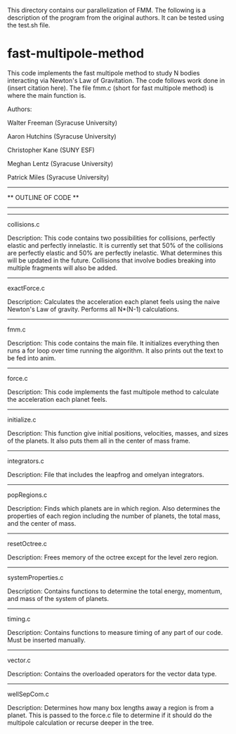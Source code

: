 
This directory contains our parallelization of FMM. The following is a description of the program from the original authors. It can be tested using the test.sh file.

# fast-multipole-method

This code implements the fast multipole method to study N bodies interacting via Newton's Law of Gravitation. The code follows work done in (insert citation here). The file fmm.c (short for fast multipole method) is where the main function is. 

Authors:

Walter Freeman (Syracuse University)

Aaron Hutchins (Syracuse University)

Christopher Kane (SUNY ESF)

Meghan Lentz (Syracuse University)

Patrick Miles (Syracuse University)

*****************************
**     OUTLINE OF CODE     **
*****************************

*****************************
collisions.c

Description: This code contains two possibilities for collisions, perfectly elastic and perfectly innelastic. It is currently set that 50% of the collisions are perfectly elastic and 50% are perfectly inelastic. What determines this will be updated in the future. Collisions that involve bodies breaking into multiple fragments will also be added.

*****************************
exactForce.c

Description: Calculates the acceleration each planet feels using the naive Newton's Law of gravity. Performs all N*(N-1) calculations.

*****************************
fmm.c

Description: This code contains the main file. It initializes everything then runs a for loop over time running the algorithm. It also prints out the text to be fed into anim.

*****************************
force.c

Description: This code implements the fast multipole method to calculate the acceleration each planet feels. 

*****************************
initialize.c

Description: This function give initial positions, velocities, masses, and sizes of the planets. It also puts them all in the center of mass frame.

*****************************
integrators.c

Description: File that includes the leapfrog and omelyan integrators.

*****************************
popRegions.c

Description: Finds which planets are in which region. Also determines the properties of each region including the number of planets, the total mass, and the center of mass.

*****************************
resetOctree.c

Description: Frees memory of the octree except for the level zero region.

*****************************
systemProperties.c

Description: Contains functions to determine the total energy, momentum, and mass of the system of planets.

*****************************
timing.c 

Description: Contains functions to measure timing of any part of our code. Must be inserted manually.

*****************************
vector.c

Description: Contains the overloaded operators for the vector data type.

*****************************
wellSepCom.c

Description: Determines how many box lengths away a region is from a planet. This is passed to the force.c file to determine if it should do the multipole calculation or recurse deeper in the tree.







